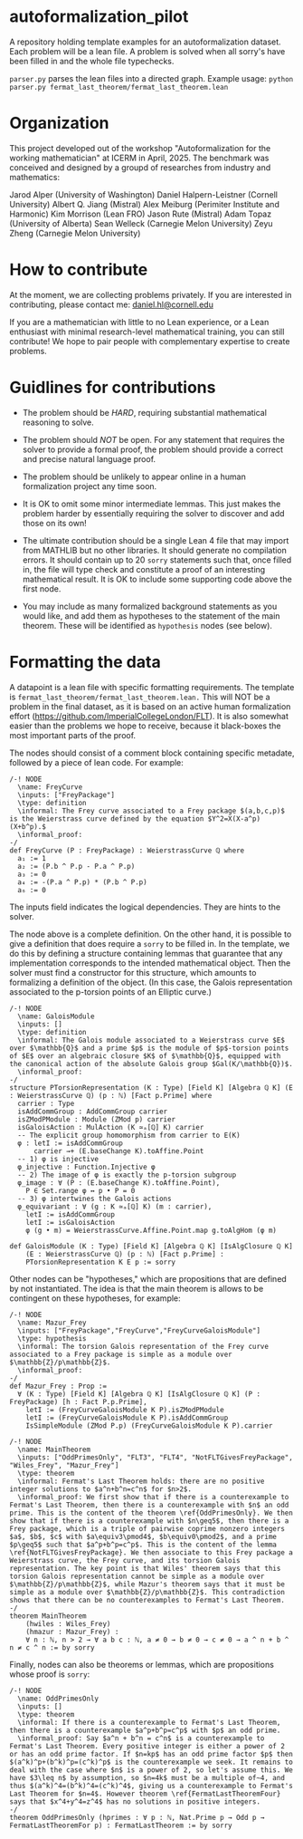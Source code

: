 # autoformalization_pilot
A repository holding template examples for an autoformalization dataset. Each problem will be a lean file. A problem is solved when all sorry's have been filled in and the whole file typechecks.

`parser.py` parses the lean files into a directed graph. Example usage: `python parser.py fermat_last_theorem/fermat_last_theorem.lean`

# Organization

This project developed out of the workshop "Autoformalization for the working mathematician" at ICERM in April, 2025. The benchmark was conceived and designed by a groupd of researches from industry and mathematics:

Jarod Alper (University of Washington)
Daniel Halpern-Leistner (Cornell University)
Albert Q. Jiang (Mistral)
Alex Meiburg (Perimiter Institute and Harmonic)
Kim Morrison (Lean FRO)
Jason Rute (Mistral)
Adam Topaz (University of Alberta)
Sean Welleck (Carnegie Melon University)
Zeyu Zheng (Carnegie Melon University)

# How to contribute
At the moment, we are collecting problems privately. If you are interested in contributing, please contact me: daniel.hl@cornell.edu

If you are a mathematician with little to no Lean experience, or a Lean enthusiast with minimal research-level mathematical training, you can still contribute! We hope to pair people with complementary expertise to create problems.

# Guidlines for contributions

- The problem should be *HARD*, requiring substantial mathematical reasoning to solve.

- The problem should *NOT* be open. For any statement that requires the solver to provide a formal proof, the problem should provide a correct and precise natural language proof.

- The problem should be unlikely to appear online in a human formalization project any time soon.

- It is OK to omit some minor intermediate lemmas. This just makes the problem harder by essentially requiring the solver to discover and add those on its own!

- The ultimate contribution should be a single Lean 4 file that may import from MATHLIB but no other libraries. It should generate no compilation errors. It should contain up to 20 `sorry` statements such that, once filled in, the file will type check and constitute a proof of an interesting mathematical result. It is OK to include some supporting code above the first node.

- You may include as many formalized background statements as you would like, and add them as hypotheses to the statement of the main theorem. These will be identified as `hypothesis` nodes (see below).

# Formatting the data
A datapoint is a lean file with specific formatting requirements. The template is `fermat_last_theorem/fermat_last_theorem.lean.` This will NOT be a problem in the final dataset, as it is based on an active human formalization effort (https://github.com/ImperialCollegeLondon/FLT). It is also somewhat easier than the problems we hope to receive, because it black-boxes the most important parts of the proof.

The nodes should consist of a comment block containing specific metadate, followed by a piece of lean code. For example:

```Lean
/-! NODE
  \name: FreyCurve
  \inputs: ["FreyPackage"]
  \type: definition
  \informal: The Frey curve associated to a Frey package $(a,b,c,p)$ is the Weierstrass curve defined by the equation $Y^2=X(X-a^p)(X+b^p).$
  \informal_proof:
-/
def FreyCurve (P : FreyPackage) : WeierstrassCurve ℚ where
  a₁ := 1
  a₂ := (P.b ^ P.p - P.a ^ P.p)
  a₃ := 0
  a₄ := -(P.a ^ P.p) * (P.b ^ P.p)
  a₆ := 0
```

The inputs field indicates the logical dependencies. They are hints to the solver.

The node above is a complete definition. On the other hand, it is possible to give a definition that does require a `sorry` to be filled in. In the template, we do this by defining a structure containing lemmas that guarantee that any implementation corresponds to the intended mathematical object. Then the solver must find a constructor for this structure, which amounts to formalizing a definition of the object. (In this case, the Galois representation associated to the p-torsion points of an Elliptic curve.)

```Lean
/-! NODE
  \name: GaloisModule
  \inputs: []
  \type: definition
  \informal: The Galois module associated to a Weierstrass curve $E$ over $\mathbb{Q}$ and a prime $p$ is the module of $p$-torsion points of $E$ over an algebraic closure $K$ of $\mathbb{Q}$, equipped with the canonical action of the absolute Galois group $Gal(K/\mathbb{Q})$.
  \informal_proof:
-/
structure PTorsionRepresentation (K : Type) [Field K] [Algebra ℚ K] (E : WeierstrassCurve ℚ) (p : ℕ) [Fact p.Prime] where
  carrier : Type
  isAddCommGroup : AddCommGroup carrier
  isZModPModule : Module (ZMod p) carrier
  isGaloisAction : MulAction (K ≃ₐ[ℚ] K) carrier
  -- The explicit group homomorphism from carrier to E(K)
  φ : letI := isAddCommGroup
      carrier →+ (E.baseChange K).toAffine.Point
  -- 1) φ is injective
  φ_injective : Function.Injective φ
  -- 2) The image of φ is exactly the p-torsion subgroup
  φ_image : ∀ (P : (E.baseChange K).toAffine.Point),
    P ∈ Set.range φ ↔ p • P = 0
  -- 3) φ intertwines the Galois actions
  φ_equivariant : ∀ (g : K ≃ₐ[ℚ] K) (m : carrier),
    letI := isAddCommGroup
    letI := isGaloisAction
    φ (g • m) = WeierstrassCurve.Affine.Point.map g.toAlgHom (φ m)

def GaloisModule (K : Type) [Field K] [Algebra ℚ K] [IsAlgClosure ℚ K]
    (E : WeierstrassCurve ℚ) (p : ℕ) [Fact p.Prime] :
    PTorsionRepresentation K E p := sorry
```

Other nodes can be "hypotheses," which are propositions that are defined by not instantiated. The idea is that the main theorem is allows to be contingent on these hypotheses, for example:

```Lean
/-! NODE
  \name: Mazur_Frey
  \inputs: ["FreyPackage","FreyCurve","FreyCurveGaloisModule"]
  \type: hypothesis
  \informal: The torsion Galois representation of the Frey curve associated to a Frey package is simple as a module over $\mathbb{Z}/p\mathbb{Z}$.
  \informal_proof:
-/
def Mazur_Frey : Prop :=
  ∀ (K : Type) [Field K] [Algebra ℚ K] [IsAlgClosure ℚ K] (P : FreyPackage) [h : Fact P.p.Prime],
    letI := (FreyCurveGaloisModule K P).isZModPModule
    letI := (FreyCurveGaloisModule K P).isAddCommGroup
    IsSimpleModule (ZMod P.p) (FreyCurveGaloisModule K P).carrier

/-! NODE
  \name: MainTheorem
  \inputs: ["OddPrimesOnly", "FLT3", "FLT4", "NotFLTGivesFreyPackage", "Wiles_Frey", "Mazur_Frey"]
  \type: theorem
  \informal: Fermat's Last Theorem holds: there are no positive integer solutions to $a^n+b^n=c^n$ for $n>2$.
  \informal_proof: We first show that if there is a counterexample to Fermat's Last Theorem, then there is a counterexample with $n$ an odd prime. This is the content of the theorem \ref{OddPrimesOnly}. We then show that if there is a counterexample with $n\geq5$, then there is a Frey package, which is a triple of pairwise coprime nonzero integers $a$, $b$, $c$ with $a\equiv3\pmod4$, $b\equiv0\pmod2$, and a prime $p\geq5$ such that $a^p+b^p=c^p$. This is the content of the lemma \ref{NotFLTGivesFreyPackage}. We then associate to this Frey package a Weierstrass curve, the Frey curve, and its torsion Galois representation. The key point is that Wiles' theorem says that this torsion Galois representation cannot be simple as a module over $\mathbb{Z}/p\mathbb{Z}$, while Mazur's theorem says that it must be simple as a module over $\mathbb{Z}/p\mathbb{Z}$. This contradiction shows that there can be no counterexamples to Fermat's Last Theorem.
-/
theorem MainTheorem
    (hwiles : Wiles_Frey)
    (hmazur : Mazur_Frey) :
    ∀ n : ℕ, n > 2 → ∀ a b c : ℕ, a ≠ 0 → b ≠ 0 → c ≠ 0 → a ^ n + b ^ n ≠ c ^ n := by sorry
```

Finally, nodes can also be theorems or lemmas, which are propositions whose proof is `sorry`:

```Lean
/-! NODE
  \name: OddPrimesOnly
  \inputs: []
  \type: theorem
  \informal: If there is a counterexample to Fermat's Last Theorem, then there is a counterexample $a^p+b^p=c^p$ with $p$ an odd prime.
  \informal_proof: Say $a^n + b^n = c^n$ is a counterexample to Fermat's Last Theorem. Every positive integer is either a power of 2 or has an odd prime factor. If $n=kp$ has an odd prime factor $p$ then $(a^k)^p+(b^k)^p=(c^k)^p$ is the counterexample we seek. It remains to deal with the case where $n$ is a power of 2, so let's assume this. We have $3\leq n$ by assumption, so $n=4k$ must be a multiple of~4, and thus $(a^k)^4=(b^k)^4=(c^k)^4$, giving us a counterexample to Fermat's Last Theorem for $n=4$. However theorem \ref{FermatLastTheoremFour} says that $x^4+y^4=z^4$ has no solutions in positive integers.
-/
theorem OddPrimesOnly (hprimes : ∀ p : ℕ, Nat.Prime p → Odd p → FermatLastTheoremFor p) : FermatLastTheorem := by sorry
```

